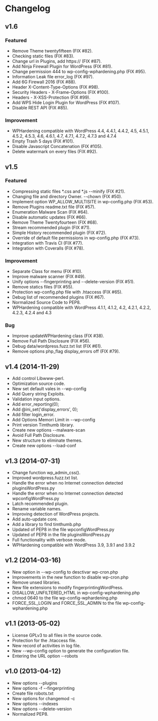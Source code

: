Changelog
=========

v1.6
----

### Featured

- Remove Theme twentyfifteen (FIX #82).
- Checking static files (FIX #83).
- Change url in Plugins, add https:// (FIX #87).
- Add Ninja Firewall Plugin for WordPress (FIX #81).
- Change permission 444 to wp-config-wphardening.php (FIX #95).
- Information Leak file error_log (FIX #97).
- Add 6G Firewall 2016 (FIX #88).
- Header X-Content-Type-Options (FIX #98).
- Security Headers - X-Frame-Options (FIX #100).
- Headers - X-XSS-Protection (FIX #99).
- Add WPS Hide Login Plugin for WordPress (FIX #107).
- Disable REST API (FIX #85).

### Improvement

- WPHardening compatible with WordPress 4.4, 4.4.1, 4.4.2, 4.5, 4.5.1, 4.5.2, 4.5.3, 4.6, 4.6.1, 4.7, 4.7.1, 4.7.2, 4.7.3 and 4.7.4
- Empty Trash 5 days (FIX #101).
- Disable Javascript Concatenation (FIX #105).
- Delete watermark on every files (FIX #92).

v1.5
----

### Featured

- Compressing static files *.css and *.js --minify (FIX #21).
- Changing file and directory Owner. --chown (FIX #50).
- Implement option WP_ALLOW_MULTISITE in wp-config.php (FIX #53).
- Remove Plugins readme.txt file (FIX #57).
- Enumeration Malware Scan (FIX #64).
- Disable automatic updates (FIX #66).
- Remove Theme Twentyfourteen (FIX #68).
- Stream recommended plugin (FIX #71).
- Simple History recommended plugin (FIX #72).
- Override of default file permissions in wp-config.php (FIX #73).
- Integration with Travis CI (FIX #77).
- Integration with Coveralls (FIX #78).

### Improvement

- Separate Class for menu (FIX #10).
- Improve malware scanner (FIX #49).
- Unify options --fingerprinting and --delete-version (FIX #51).
- Remove statics files (FIX #55).
- Protection wp-config.php file with .htaccess (FIX #65).
- Debug list of recommended plugins (FIX #67).
- Normalized Source Code to PEP8.
- WPHardening compatible with WordPress 4.1.1, 4.1.2, 4.2, 4.2.1, 4.2.2, 4.2.3, 4.2.4 and 4.3

### Bug

- Improve updateWPHardening class (FIX #38).
- Remove Full Path Disclosure (FIX #56).
- Debug data/wordpress.fuzz.txt list (FIX #61).
- Remove options php_flag display_errors off (FIX #79).


v1.4 (2014-11-29)
-----------------

- Add control Libwww-perl.
- Optimization source code.
- New set default vales in --wp-config
- Add Query string Exploits.
- Validation input options.
- Add error_reporting(0);
- Add @ini_set('display_errors', 0);
- Add filter login_error.
- Add Options Memori Limit in --wp-config
- Print version Timthumb library.
- Create new options --malware-scan
- Avoid Full Path Disclosure.
- New structure to eliminate themes.
- Create new options --load-conf


v1.3 (2014-07-31)
-----------------

- Change function wp_admin_css().
- Improved wordpress.fuzz.txt list.
- Handle the error when no Internet connection detected pluginsWordPress.py
- Handle the error when no Internet connection detected wpconfigWordPress.py
- Latch recommended plugin.
- Rename variable names.
- Improving detection of WordPress projects.
- Add auto-update core.
- Add a library to find timthumb.php
- Updated of PEP8 in the file wpconfigWordPress.py
- Updated of PEP8 in the file pluginsWordPress.py
- Full functionality with verbose mode.
- WPHardening compatible with WordPress 3.9, 3.9.1 and 3.9.2


v1.2 (2014-03-16)
-----------------

- New option in --wp-config to desctivar wp-cron.php
- Improvements in the new function to disable wp-cron.php
- Remove unsed libraries.
- New file extensions to modify fingerprintingWordPress.
- DISALLOW_UNFILTERED_HTML in wp-config-wphardening.php
- chmod 0640 to the file wp-config-wphardening.php
- FORCE_SSL_LOGIN and FORCE_SSL_ADMIN to the file wp-config-wphardening.php


v1.1 (2013-05-02)
-----------------

- License GPLv3 to all files in the source code.
- Protection for the .htaccess file.
- New record of activities in log file.
- New --wp-config option to generate the configuration file.
- Entering the URL option --robots


v1.0 (2013-04-12)
------------------

- New options --plugins
- New options -f --fingerprinting
- Create file robots.txt
- New options for changemod -c
- New options --indexes
- New options --delete-version
- Normalized PEP8.
